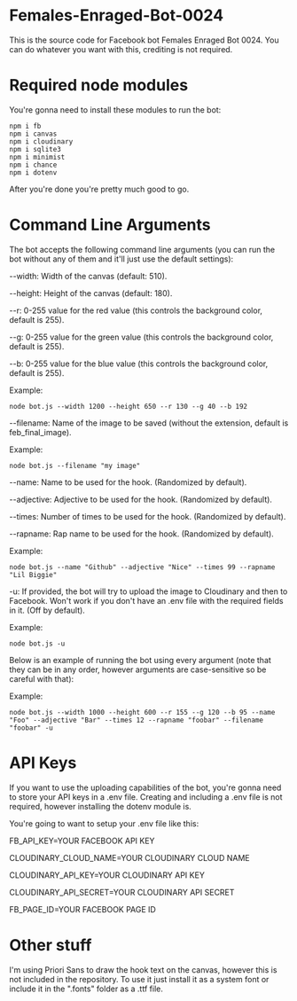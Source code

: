 # Females-Enraged-Bot-0024
This is the source code for Facebook bot Females Enraged Bot 0024.
You can do whatever you want with this, crediting is not required.

# Required node modules

You're gonna need to install these modules to run the bot:

```
npm i fb
npm i canvas
npm i cloudinary
npm i sqlite3
npm i minimist
npm i chance
npm i dotenv
```

After you're done you're pretty much good to go.

# Command Line Arguments

The bot accepts the following command line arguments (you can run the bot without any of them and it'll just use the default settings):

--width: Width of the canvas (default: 510).

--height: Height of the canvas (default: 180).


--r: 0-255 value for the red value (this controls the background color, default is 255).

--g: 0-255 value for the green value (this controls the background color, default is 255).

--b: 0-255 value for the blue value (this controls the background color, default is 255).

Example: 
``` 
node bot.js --width 1200 --height 650 --r 130 --g 40 --b 192
```


--filename: Name of the image to be saved (without the extension, default is feb_final_image). 

Example: 
``` 
node bot.js --filename "my image" 
```


--name: Name to be used for the hook. (Randomized by default).

--adjective: Adjective to be used for the hook. (Randomized by default).

--times: Number of times to be used for the hook. (Randomized by default).

--rapname: Rap name to be used for the hook. (Randomized by default). 

Example: 
``` 
node bot.js --name "Github" --adjective "Nice" --times 99 --rapname "Lil Biggie"
```

-u: If provided, the bot will try to upload the image to Cloudinary and then to Facebook. Won't work if you don't have an .env file with the required fields in it. (Off by default).

Example: 
``` 
node bot.js -u
```

Below is an example of running the bot using every argument (note that they can be in any order, however arguments are case-sensitive so be careful with that):

Example: 
``` 
node bot.js --width 1000 --height 600 --r 155 --g 120 --b 95 --name "Foo" --adjective "Bar" --times 12 --rapname "foobar" --filename "foobar" -u
```

# API Keys

If you want to use the uploading capabilities of the bot, you're gonna need to store your API keys in a .env file. Creating and including a .env file is not required, however installing the dotenv module is. 

You're going to want to setup your .env file like this:

FB_API_KEY=YOUR FACEBOOK API KEY

CLOUDINARY_CLOUD_NAME=YOUR CLOUDINARY CLOUD NAME

CLOUDINARY_API_KEY=YOUR CLOUDINARY API KEY

CLOUDINARY_API_SECRET=YOUR CLOUDINARY API SECRET

FB_PAGE_ID=YOUR FACEBOOK PAGE ID


# Other stuff

I'm using Priori Sans to draw the hook text on the canvas, however this is not included in the repository. To use it just install it as a system font or include it in the ".fonts" folder as a .ttf file.
